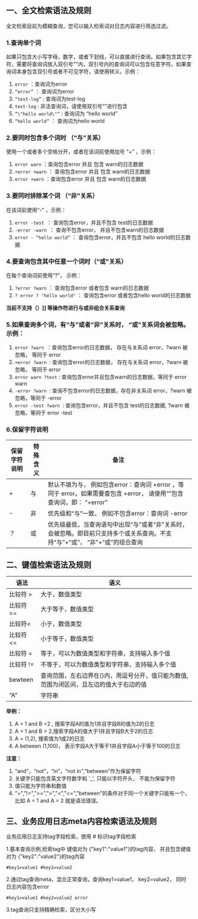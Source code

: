 ## 一、全文检索语法及规则  

全文检索目前为模糊查询，您可以输入检索词对日志内容进行筛选过滤。

### 1.查询单个词

如果只包含大小写字母，数字，或者下划线，可以直接进行查询。如果包含其它字符，需要将查询词放入双引号""内，双引号内的查询词可以包含任意字符。如果查询词本身包含双引号或者不可见字符，请使用转义。示例：

1.	``error`` ：查询词为error
2.	``“error”`` ： 查询词为error
3.	``“test-log”`` : 查询词为test-log
4.	``test-log`` : 非法查询词，请使用双引号“”进行包含
5.	``“\"hello world\"”`` : 查询词为 “hello world”
6.	``“hello world”`` ： 查询词为hello world

### 2.要同时包含多个词时 （“与”关系）

使用一个或者多个空格分开，或者在该词前使用加号 “+” ，示例：

1.	``error warn`` ：查询包含error 并且 包含 warn的日志数据
2.	``+error +warn`` ： 查询包含error 并且 包含 warn的日志数据
3.	``error +warn`` ：查询包含error 并且 包含 warn的日志数据

### 3.要同时排除某个词 （“非”关系）

在该词前使用“-” ，示例：

1.	``error -test ``： 查询包含error，并且不包含 test的日志数据
2.	``-error -warn ``： 查询不包含error， 并且不包含warn的日志数据
3.	``error - “hello world”`` ： 查询包含error，并且不包含 hello world的日志数据

### 4.要查询包含其中任意一个词时（“或”关系）

在每个查询词前使用“?”， 示例：

1.	``?error ?warn`` ： 查询包含error 或者包含 warn的日志数据
2.	``? error ? "hello world"`` ： 查询包含error 或者包含hello world的日志数据

**当前不支持（）[] 等操作符进行与或非组合关系查询**

### 5.如果查询多个词，有“与”或者“非”关系时， “或”关系词会被忽略。示例：

1.	``error ?warn ``：查询包含error的日志数据， 存在与关系词 error，?warn 被忽略， 等同于 error
2.	``+error ?warn ``: 查询包含error的日志数据， 存在与关系词 error，?warn 被忽略， 等同于 error
3.	``error warn ?test`` : 查询包含error并且包含warn的日志数据，等同于 error warn
4.	``-error ?warn ``: 查询不包含error的日志数据，存在非关系词 error，?warn 被忽略，等同于 -error
5.	``error -test ?warn ``: 查询包含error，并且不包含 test的日志数据, ?warn 被忽略，等同于 error -test

### 6.保留字符说明

| 保留字符说明 | 特殊含义 | 备注 |
|---|---|---|
| +	|与|默认不填为与， 例如包含error：查询词 +error ，等同于 error。如果需要查包含 +error， 请使用“”包含查询词，即： “+error”|
| -	|非|优先级和“与”一致， 例如不包含error：查询词 -error|
| ？|或|优先级最低，当查询语句中出现“与”或者“非”关系时，会被忽略。即目前只支持多个或关系查询。不支持“与”+“或”， “非”+“或”的组合查询|


## 二、键值检索语法及规则  

语法 | 语义
---|---
比较符 >| 大于，数值类型  
比较符 >= | 大于等于，数值类型
比较符< | 小于，数值类型 
比较符 <=  | 小于等于，数值类型 
比较符 = | 等于，可以为数值类型和字符串，支持输入多个值  
比较符 !=  | 不等于，可以为数值类型和字符串，支持输入多个值   
bewteen  | 查询范围，左右边界在()内，用逗号分开，值只能为数值, 范围为闭区间，且左边的值大于右边的值  
“A"  | 字符串 

**举例：**  
1. A = 1 and B =2 , 搜索字段A的值为1并且字段B的值为2的日志
2. A > 1 and B > 2,搜索字段A的值大于1并且字段B大于2的日志
3. A = (1,2), 搜索值为1或2的日志
4. A between (1,100)， 表示字段A大于等于1并且字段A小于等于100的日志

**注意：**
1. “and”，“not”，“in”，“not in",“between”作为保留字符
2. 关键字只能包含英文字符数字和 '_', 只能以字符开头， 不能为保留字符
3. 值只能为字符串和数值
4. "=","!=",">=",">","<","<=","between"的条件对于同一个关键字只能有一个，比如 A = 1 and A = 2 就是语法错误。

## 三、业务应用日志meta内容检索语法及规则

业务应用日志支持tag字段检索，使用 # 标识tag字段检索

1.基本查询示例,检索tag中 键值对为 {"key1":"value1"}的tag内容， 并且包含键值对为 {"key2":"value2"}的tag内容

`#key1=value1 #key2=value2`

2.通过tag查询meta，混合正常查询，查询key1=value1， key2=value2， 同时 日志内容包含error

`#key1=value1 #key2=value2 error`

3.tag查询只支持精确检索，区分大小写



